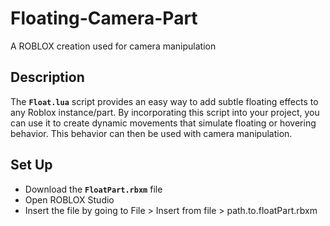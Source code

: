 # Floating-Camera-Part
A ROBLOX creation used for camera manipulation

## Description
The **`Float.lua`** script provides an easy way to add subtle floating effects to any Roblox instance/part. By incorporating this script into your project, you can use it to create dynamic movements that simulate floating or hovering behavior. This behavior can then be used with camera manipulation.

## Set Up
- Download the **`FloatPart.rbxm`** file
- Open ROBLOX Studio
- Insert the file by going to File > Insert from file > path.to.floatPart.rbxm
